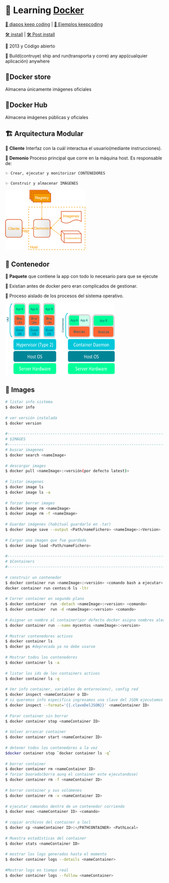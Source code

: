 # 🐳 Learning [Docker](https://www.docker.com/play-with-docker)

[📎 diapos keep coding](https://drive.google.com/open?id=1rSof_8W0z7WI4RR7_k4O2-VTKpOyQun-) | [📎 Ejemplos keepcoding](https://drive.google.com/drive/folders/1OvI7_ndFP351gWhrwjS2Y3MpVLmlQyrw)

[🛠 install](https://docs.docker.com/engine/install/) | [🛠 Post install](https://docs.docker.com/engine/install/linux-postinstall/)

🦜 2013 y Código abierto

🦜 Build(contruye) ship and run(transporta y corre) any app(cualquier aplicación) anywhere

## 🐳Docker store

Almacena únicamente imágenes oficiales

## 🐳Docker Hub

Almacena imágenes públicas y oficiales

## 🏗 **Arquitectura Modular**

🦜 **Cliente** Interfaz con la cuál interactua el usuario(mediante instrucciones).

🦜 **Demonio** Proceso principal que corre en la máquina host. Es responsable de:

    ✨ Crear, ejecutar y monitorizar CONTENEDORES

    ✨ Construir y almacenar IMÁGENES

<img src="imgs/arquitectura.png" alt="Arquitecture docker" height="190">

## 🚚 **Contenedor**

🦜 **Paquete** que contiene la app con todo lo necesario para que se ejecute

🦜 Existian antes de docker pero eran complicados de gestionar.

🦜 Proceso aislado de los procesos del sistema operativo.

<img src="imgs/diferencia.png" alt="Arquitecture docker" height="230">

## 💅 Images

```bash
# listar info sistema
$ docker info

# ver versión instalada
$ docker version

#-------------------------------------------------------------------------------
# $IMAGES
#-------------------------------------------------------------------------------
# buscar imagenes
$ docker search <nameImage>

# descargar images
$ docker pull <nameImage>:<versión(por defecto latest)>

# listar imagenes
$ docker image ls
$ docker image ls -a

# forzar borrar images
$ docker image rm <nameImage>
$ docker image rm -f <nameImage>

# Guardar imágenes (habitual guardarlo en .tar)
$ docker image save --output <Path/nameFichero> <nameImage>:<Version>

# Cargar una imagen que fue guardada
$ docker image load <Path/nameFichero>

#-------------------------------------------------------------------------------
# $Containers
#-------------------------------------------------------------------------------

# construir un contenedor
$ docker container run <nameImage>:<versión> <comando bash a ejecutar>
docker container run centos:6 ls -ltr

# Correr container en segundo plano
$ docker container  run -detach <nameImage>:<version> <comando>
$ docker container  run -d <nameImage>:<version> <comando>

# Asignar un nombre al container(por defecto docker asigna nombres aleatorios)
$ docker container run --name mycentos <nameImage>:<version>

# Mostrar contenedores activos
$ docker container ls
$ docker ps #deprecada ya no debe usarse

# Mostrar todos los contenedores
$ docker container ls -a

# listar los ids de los containers activos
$ docker container ls -q

# Ver info container, variables de entorno(env), config red
$ docker inspect <nameContainer o ID>
# si queremos info especifica ingresamos una clave del JSON ejecutamos
$ docker inspect --format='{{.claveDelJSON}}' <nameContainer ID>

# Parar container sin borrar
$ docker container stop <nameContainer ID>

# Volver arrancar container
$ docker container start <nameContainer ID>

# detener todos los contenedores a la vez
$docker container stop `docker container ls -q`

# borrar container
$ docker container rm <nameContainer ID>
# forzar boorado(borra aunq el container este ejecutandose)
$ docker container rm -f <nameContainer ID>

# borrar container y sus volúmenes
$ docker container rm -v <nameContainer ID>

# ejecutar comandos dentro de un contenedor corriendo
$ docker exec <nameContainer ID> <comando>

# copiar archivos del container a locl
$ docker cp <nameContainer ID>:</PATHCONTAINER> <PathLocal>

# Muestra estadísticas del container
$ docker stats <nameContainer ID>

# mostrar los logs generados hasta el momento
$ docker container logs --details <nameContainer>

#Mostrar logs en tiempo real
$ docker container logs --follow <nameContainer>
```
